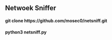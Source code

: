 ## Netwoek Sniffer
<h4>git clone https://github.com/mosec0/netsniff.git</h4>
<h4>python3 netsniff.py</h4>
